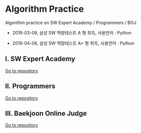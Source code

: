# Algorithm Practice

Algorithm practice on SW Expert Academy / Programmers / BOJ


* 2019-03-09, 삼성 SW 역량테스트 A 형 취득, 사용언어 : Python

* 2019-04-06, 삼성 SW 역량테스트 A+ 형 취득, 사용언어 : Python



## I. SW Expert Academy

[Go to repository](https://github.com/jiwookseo/algorithm/tree/master/SWEA)



## II. Programmers

[Go to repository](https://github.com/jiwookseo/algorithm/tree/master/programmers)



## III. Baekjoon Online Judge

[Go to repository](https://github.com/jiwookseo/algorithm/tree/master/BOJ)

